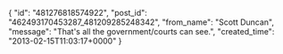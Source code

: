  {
   "id": "481276818574922",
   "post_id": "462493170453287_481209285248342",
   "from_name": "Scott Duncan",
   "message": "That's all the government/courts can see.",
   "created_time": "2013-02-15T11:03:17+0000"
 }
